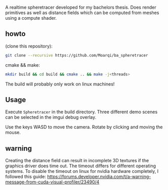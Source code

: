 A realtime spheretracer developed for my bachelors thesis.
Does render primitives as well as distance fields which can be computed from
meshes using a compute shader.

## howto

(clone this repository):

```sh
git clone --recursive https://github.com/Moarqi/ba_spheretracer
```

cmake && make:

```sh
mkdir build && cd build && cmake .. && make -j<threads>
```

The build will probably only work on linux machines!

## Usage

Execute `Spheretracer` in the build directory.
Three different demo scenes can be selected in the imgui debug overlay.

Use the keys WASD to move the camera. Rotate by clicking and moving the mouse.

## warning

Creating the distance field can result in incomplete 3D textures if the
graphics driver does time out.
The timeout differs for different operating systems.
To disable the timeout on linux for nvidia hardware completely, I followed this
guide:
https://forums.developer.nvidia.com/t/a-warning-message-from-cuda-visual-profiler/23490/4
